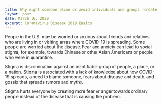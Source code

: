 ```yaml
---
title: Why might someone blame or avoid individuals and groups (create stigma) because of COVID-19?
layout: post
date: March 16, 2020
excerpt: Coronavirus Disease 2019 Basics
---
```


People in the U.S. may be worried or anxious about friends and relatives who are living in or visiting areas where COVID-19
is spreading. Some people are worried about the disease. Fear and anxiety can lead to social stigma, for example, towards
Chinese or other Asian Americans or people who were in quarantine.

Stigma is discrimination against an identifiable group of people, a place, or a nation. Stigma is associated with a lack of
knowledge about how COVID-19 spreads, a need to blame someone, fears about disease and death, and gossip that spreads rumors
and myths.

Stigma hurts everyone by creating more fear or anger towards ordinary people instead of the disease that is causing the
problem.

